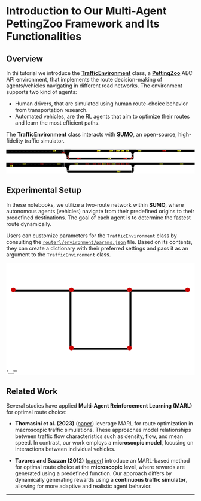 # **Introduction to Our Multi-Agent PettingZoo Framework and Its Functionalities**  

## Overview  

In thi tutorial we introduce the [**TrafficEnvironment**](https://github.com/COeXISTENCE-PROJECT/RouteRL/blob/main/routerl/environment/environment.py) class, a [**PettingZoo**](https://pettingzoo.farama.org/index.html) AEC API environment, that implements the route decision-making of agents/vehicles navigating in different road networks. The environment supports two kind of agents: 
- Human drivers, that are simulated using human route-choice behavior from transportation research.
- Automated vehicles, are the RL agents that aim to optimize their routes and learn the most efficient paths.

The **TrafficEnvironment** class interacts with [**SUMO**](https://eclipse.dev/sumo/), an open-source, high-fidelity traffic simulator.  

<p align="center">
  <img src="../_static/two_route_net_1.png" alt="Two-route network" />
  <img src="../_static/two_route_net_1_2.png" alt="Two-route network" />
</p>  

## **Experimental Setup**  

In these notebooks, we utilize a two-route network within **SUMO**, where autonomous agents (vehicles) navigate from their predefined origins to their predefined destinations. The goal of each agent is to determine the fastest route dynamically.  

Users can customize parameters for the `TrafficEnvironment` class by consulting the [`routerl/environment/params.json`](https://github.com/COeXISTENCE-PROJECT/RouteRL/blob/4f4bc0a90d821e95b7193b00c93d6aaf10b34f41/routerl/environment/params.json) file. Based on its contents, they can create a dictionary with their preferred settings and pass it as an argument to the `TrafficEnvironment` class.

<p align="center">
  <img src="../_static/two_route_yield.png" alt="Two-route network with yielding" />
</p>  

## **Related Work**  

Several studies have applied **Multi-Agent Reinforcement Learning (MARL)** for optimal route choice:  

- **Thomasini et al. (2023)** ([paper](https://alaworkshop2023.github.io/papers/ALA2023_paper_69.pdf)) leverage MARL for route optimization in macroscopic traffic simulations. These approaches model relationships between traffic flow characteristics such as density, flow, and mean speed. In contrast, our work employs a **microscopic model**, focusing on interactions between individual vehicles.  

- **Tavares and Bazzan (2012)** ([paper](https://www.researchgate.net/publication/235219033_Reinforcement_learning_for_route_choice_in_an_abstract_traffic_scenario)) introduce an MARL-based method for optimal route choice at the **microscopic level**, where rewards are generated using a predefined function. Our approach differs by dynamically generating rewards using a **continuous traffic simulator**, allowing for more adaptive and realistic agent behavior.  

---

